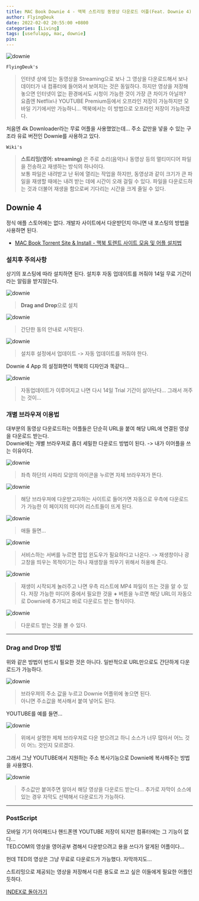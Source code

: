 ```yaml
---
title: MAC Book Downie 4 - 맥북 스트리밍 동영상 다운로드 어플(Feat. Downie 4)
author: FlyingDeuk
date: 2022-02-02 20:55:00 +0800
categories: [Living]
tags: [usefulapp, mac, downie]
pin:
---
```


![downie](/img/living/app/downie1.jpg)

`FlyingDeuk's`
> 인터넷 상에 있는 동영상을 Streaming으로 보나 그 영상을 다운로드해서 보나 데이터가 내 컴퓨터에 들어와서 보여지는 것은 동일하다. 하지만 영상을 저장해놓으면 인터넷이 없는 환경에서도 시청이 가능한 것이 가장 큰 차이가 아닐까? <br>
요즘엔 Netflix나 YOUTUBE Premium등에서 오프라인 저장이 가능하지만 모바일 기기에서만 가능하니... 맥북에서는 이 방법으로 오프라인 저장이 가능하겠다.

처음엔 4k Downloader라는 무료 어플을 사용했었는데... 주소 값만을 넣을 수 있는 구조라 유료 버전인 Downie를 사용하고 있다.

`Wiki's`
> **스트리밍(영어: streaming)** 은 주로 소리(음악)나 동영상 등의 멀티미디어 파일을 전송하고 재생하는 방식의 하나이다. <br>
보통 파일은 내려받고 난 뒤에 열리는 작업을 하지만, 동영상과 같이 크기가 큰 파일을 재생할 때에는 내려 받는 데에 시간이 오래 걸릴 수 있다. 파일을 다운로드하는 것과 더불어 재생을 함으로써 기다리는 시간을 크게 줄일 수 있다.

## Downie 4
정식 애플 스토어에는 없다. 개발자 사이트에서 다운받던지 아니면 내 포스팅의 방법을 사용하면 된다.

- [MAC Book Torrent Site & Install - 맥북 토렌트 사이트 모음 및 어플 설치법](/posts/MACSite/)

### 설치후 주의사항
상기의 포스팅에 따라 설치하면 된다. 설치후 자동 업데이트를 꺼줘야 14일 무료 기간이라는 알림을 받지않는다.

![downie](/img/living/app/downie2.jpg)
> **Drag and Drop**으로 설치

![downie](/img/living/app/downie3.jpg)
> 간단한 동의 안내로 시작된다.

![downie](/img/living/app/downie6.jpg)
> 설치후 설정에서 업데이트 -> 자동 업데이트를 꺼줘야 한다.

Downie 4 App 의 설정화면이 맥북의 디자인과 똑같다...

![downie](/img/living/app/downie7.jpg)
> 자동업데이트가 이루어지고 나면 다시 14일 Trial 기간이 살아난다... 그래서 꺼주는 것이...

### 개별 브라우져 이용법
대부분의 동영상 다운로드하는 어플들은 단순히 URL을 붙여 해당 URL에 연결된 영상을 다운로드 받는다. <br>
Downie에는 개별 브라우져로 좀더 세밀한 다운로드 방법이 된다. -> 내가 이어플을 쓰는 이유이다.

![downie](/img/living/app/downie5.jpg)
> 좌측 하단의 사파리 모양의 아이콘을 누르면 자체 브라우져가 뜬다.

![downie](/img/living/app/downie8.jpg)
> 해당 브라우져에 다운받고자하는 사이트로 들어가면 자동으로 우측에 다운로드가 가능한 이 페이지의 미디어 리스트들이 뜨게 된다.

![downie](/img/living/app/downie9.jpg)
> 애들 들면...

![downie](/img/living/app/downie10.jpg)
> 서비스하는 서버를 누르면 팝업 윈도우가 필요하다고 나온다. -> 재생창이나 광고창을 띄우는 목적이기는 하나 재생창을 띄우기 위해서 허용해 준다.

![downie](/img/living/app/downie11.jpg)
> 재생이 시작되게 눌러주고 나면 우측 리스트에 MP4 파일이 뜨는 것을 알 수 있다. 저장 가능한 미디어 중에서 필요한 것을 **+** 버튼을 누르면 해당 URL이 자동으로 Downie에 추가되고 바로 다운로드 받는 형식이다.

![downie](/img/living/app/downie12.jpg)
> 다운로드 받는 것을 볼 수 있다.

-------

### Drag and Drop 방법
위와 같은 방법이 반드시 필요한 것은 아니다. 일반적으로 URL만으로도 간단하게 다운로드가 가능하다.

![downie](/img/living/app/downie4.jpg)
> 브라우져의 주소 값을 누르고 Downie 어플위에 놓으면 된다. <br>
아니면 주소값을 복사해서 붙여 넣어도 된다.

YOUTUBE를 예를 들면...

![downie](/img/living/app/downie13.jpg)
> 위에서 설명한 제체 브라우져로 다운 받으려고 하니 소스가 너무 많아서 어느 것이 어느 것인지 모르겠다.

그래서 그냥 YOUTUBE에서 지원하는 주소 복사기능으로 Downie에 복사해주는 방법을 사용했다.

![downie](/img/living/app/downie14.jpg)
> 주소값만 붙여주면 알아서 해당 영상을 다운로드 받는다... 추가로 자막이 소스에 있는 경우 자막도 선택해서 다운로드가 가능하다.

-----------

### PostScript
모바일 기기 아이패드나 핸드폰엔 YOUTUBE 저장이 되지만 컴퓨터에는 그 기능이 없다... <br>
TED.COM의 영상을 영어공부 겸해서 다운받으려고 용을 쓰다가 알게된 어플이다...

헌데 TED의 영상은 그냥 무료로 다운로드가 가능했다. 자막까지도...

스트리밍으로 제공되는 영상을 저장해서 다른 용도로 쓰고 싶은 이들에게 필요한 어플인 듯하다.


[INDEX로 돌아가기](/posts/MACAPP/)
